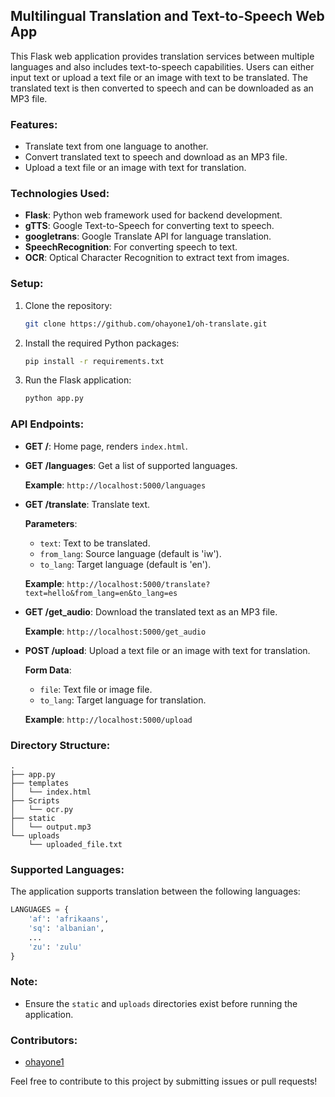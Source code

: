 ## Multilingual Translation and Text-to-Speech Web App

This Flask web application provides translation services between multiple languages and also includes text-to-speech capabilities. Users can either input text or upload a text file or an image with text to be translated. The translated text is then converted to speech and can be downloaded as an MP3 file.

### Features:

- Translate text from one language to another.
- Convert translated text to speech and download as an MP3 file.
- Upload a text file or an image with text for translation.

### Technologies Used:

- **Flask**: Python web framework used for backend development.
- **gTTS**: Google Text-to-Speech for converting text to speech.
- **googletrans**: Google Translate API for language translation.
- **SpeechRecognition**: For converting speech to text.
- **OCR**: Optical Character Recognition to extract text from images.

### Setup:

1. Clone the repository:

    ```bash
    git clone https://github.com/ohayone1/oh-translate.git
    ```

2. Install the required Python packages:

    ```bash
    pip install -r requirements.txt
    ```

3. Run the Flask application:

    ```bash
    python app.py
    ```

### API Endpoints:

- **GET /**: Home page, renders `index.html`.
  
- **GET /languages**: Get a list of supported languages.

    **Example**: `http://localhost:5000/languages`

- **GET /translate**: Translate text.

    **Parameters**:
    - `text`: Text to be translated.
    - `from_lang`: Source language (default is 'iw').
    - `to_lang`: Target language (default is 'en').

    **Example**: `http://localhost:5000/translate?text=hello&from_lang=en&to_lang=es`

- **GET /get_audio**: Download the translated text as an MP3 file.

    **Example**: `http://localhost:5000/get_audio`

- **POST /upload**: Upload a text file or an image with text for translation.

    **Form Data**:
    - `file`: Text file or image file.
    - `to_lang`: Target language for translation.

    **Example**: `http://localhost:5000/upload`

### Directory Structure:

```
.
├── app.py
├── templates
│   └── index.html
├── Scripts
│   └── ocr.py
├── static
│   └── output.mp3
└── uploads
    └── uploaded_file.txt
```

### Supported Languages:

The application supports translation between the following languages:

```python
LANGUAGES = {
    'af': 'afrikaans',
    'sq': 'albanian',
    ...
    'zu': 'zulu'
}
```

### Note:

- Ensure the `static` and `uploads` directories exist before running the application.

### Contributors:

- [ohayone1](https://github.com/ohayone1)

Feel free to contribute to this project by submitting issues or pull requests!
